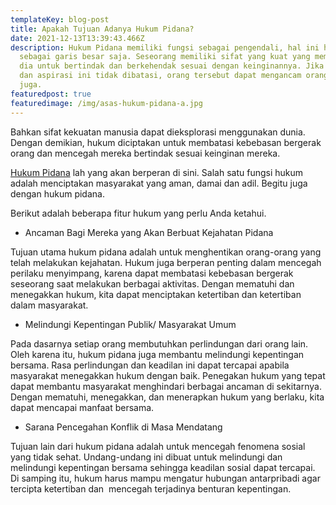```yaml
---
templateKey: blog-post
title: Apakah Tujuan Adanya Hukum Pidana?
date: 2021-12-13T13:39:43.466Z
description: Hukum Pidana memiliki fungsi sebagai pengendali, hal ini hanya
  sebagai garis besar saja. Seseorang memiliki sifat yang kuat yang memungkinkan
  dia untuk bertindak dan berkehendak sesuai dengan keinginannya. Jika keinginan
  dan aspirasi ini tidak dibatasi, orang tersebut dapat mengancam orang lain
  juga.
featuredpost: true
featuredimage: /img/asas-hukum-pidana-a.jpg
---
```

<!--StartFragment-->

Bahkan sifat kekuatan manusia dapat dieksplorasi menggunakan dunia. Dengan demikian, hukum diciptakan untuk membatasi kebebasan bergerak orang dan mencegah mereka bertindak sesuai keinginan mereka. 

[Hukum Pidana](https://heylawedu.id/blog/mengenal-asas-asas-yang-berlaku-dalam-hukum-pidana) lah yang akan berperan di sini. Salah satu fungsi hukum adalah menciptakan masyarakat yang aman, damai dan adil. Begitu juga dengan hukum pidana.

Berikut adalah beberapa fitur hukum yang perlu Anda ketahui.

* Ancaman Bagi Mereka yang Akan Berbuat Kejahatan Pidana

Tujuan utama hukum pidana adalah untuk menghentikan orang-orang yang telah melakukan kejahatan. Hukum juga berperan penting dalam mencegah  perilaku menyimpang, karena dapat membatasi kebebasan bergerak seseorang saat melakukan berbagai aktivitas. Dengan mematuhi dan menegakkan hukum, kita dapat menciptakan ketertiban dan ketertiban dalam masyarakat.

* Melindungi Kepentingan Publik/ Masyarakat Umum

Pada dasarnya setiap orang membutuhkan perlindungan dari orang lain. Oleh karena itu, hukum pidana juga membantu melindungi kepentingan bersama. Rasa perlindungan dan keadilan ini dapat tercapai apabila masyarakat menegakkan hukum dengan baik. Penegakan hukum yang tepat dapat membantu masyarakat menghindari berbagai ancaman di sekitarnya. Dengan mematuhi, menegakkan, dan menerapkan hukum yang berlaku, kita dapat mencapai manfaat bersama.

* Sarana Pencegahan Konflik di Masa Mendatang

Tujuan lain dari hukum pidana adalah untuk mencegah fenomena sosial yang tidak sehat. Undang-undang ini dibuat untuk melindungi dan melindungi kepentingan bersama sehingga keadilan sosial dapat tercapai. Di samping itu, hukum harus mampu mengatur hubungan antarpribadi agar tercipta ketertiban dan  mencegah terjadinya benturan kepentingan.

<!--EndFragment-->